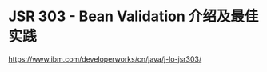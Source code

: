 # JSR 303 - Bean Validation 介绍及最佳实践 		

https://www.ibm.com/developerworks/cn/java/j-lo-jsr303/   

